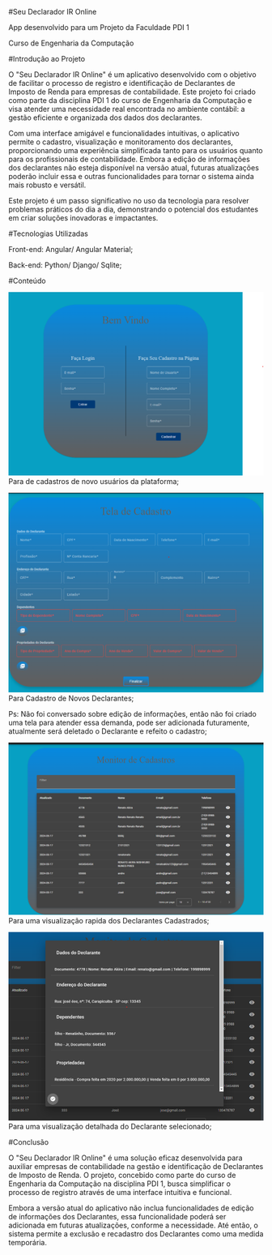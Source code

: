 #Seu Declarador IR Online

App desenvolvido para um Projeto da Faculdade PDI 1

Curso de Engenharia da Computação 

#Introdução ao Projeto

O "Seu Declarador IR Online" é um aplicativo desenvolvido com o objetivo de facilitar o processo de registro e identificação de Declarantes de Imposto de Renda para empresas de contabilidade. Este projeto foi criado como parte da disciplina PDI 1 do curso de Engenharia da Computação e visa atender uma necessidade real encontrada no ambiente contábil: a gestão eficiente e organizada dos dados dos declarantes.

Com uma interface amigável e funcionalidades intuitivas, o aplicativo permite o cadastro, visualização e monitoramento dos declarantes, proporcionando uma experiência simplificada tanto para os usuários quanto para os profissionais de contabilidade. Embora a edição de informações dos declarantes não esteja disponível na versão atual, futuras atualizações poderão incluir essa e outras funcionalidades para tornar o sistema ainda mais robusto e versátil.

Este projeto é um passo significativo no uso da tecnologia para resolver problemas práticos do dia a dia, demonstrando o potencial dos estudantes em criar soluções inovadoras e impactantes.

#Tecnologias Utilizadas

Front-end: Angular/ Angular Material;

Back-end: Python/ Django/ Sqlite;

#Conteúdo

![Tela de Login e Cadastro de Usuários](src/assets/apresentacao/telaLogin.png)
Para de cadastros de novo usuários da plataforma;

![Tela de Cadastro de Declarantes](src/assets/apresentacao/telaCadastro.png)
Para Cadastro de Novos Declarantes;

Ps: Não foi conversado sobre edição de informações, então não foi criado uma tela para atender essa demanda, pode ser adicionada futuramente, atualmente será deletado o Declarante e refeito o cadastro;

![Tela de Monitoramento Básico](src/assets/apresentacao/monitorCadastros.png)
Para uma visualização rapida dos Declarantes Cadastrados;

![Dialog para ver todos as informações do Declarante](src/assets/apresentacao/dialogDeclarantes.png)
Para uma visualização detalhada do Declarante selecionado;

#Conclusão

O "Seu Declarador IR Online" é uma solução eficaz desenvolvida para auxiliar empresas de contabilidade na gestão e identificação de Declarantes de Imposto de Renda. O projeto, concebido como parte do curso de Engenharia da Computação na disciplina PDI 1, busca simplificar o processo de registro através de uma interface intuitiva e funcional.

Embora a versão atual do aplicativo não inclua funcionalidades de edição de informações dos Declarantes, essa funcionalidade poderá ser adicionada em futuras atualizações, conforme a necessidade. Até então, o sistema permite a exclusão e recadastro dos Declarantes como uma medida temporária.
